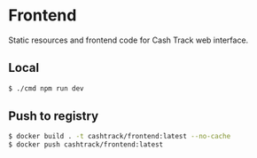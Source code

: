 # Frontend

Static resources and frontend code for Cash Track web interface.

## Local

```bash
$ ./cmd npm run dev
```

## Push to registry

```bash
$ docker build . -t cashtrack/frontend:latest --no-cache
$ docker push cashtrack/frontend:latest
```